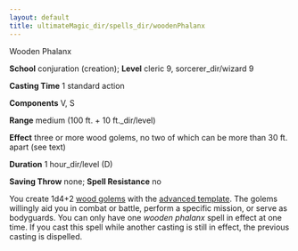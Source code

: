 ```yaml
---
layout: default
title: ultimateMagic_dir/spells_dir/woodenPhalanx
---
```

Wooden Phalanx

**School** conjuration (creation); **Level** cleric 9, sorcerer_dir/wizard 9

**Casting Time** 1 standard action

**Components** V, S

**Range** medium (100 ft. + 10 ft._dir/level)

**Effect** three or more wood golems, no two of which can be more than 30 ft. apart (see text)

**Duration** 1 hour_dir/level (D)

**Saving Throw** none; **Spell Resistance** no

You create 1d4+2 [wood golems](../../monsters_dir/golem#_golem-wood) with the [advanced template](../../monsters_dir/monsterAdvancement#_advanced-creature). The golems willingly aid you in combat or battle, perform a specific mission, or serve as bodyguards. You can only have one _wooden phalanx_ spell in effect at one time. If you cast this spell while another casting is still in effect, the previous casting is dispelled.

